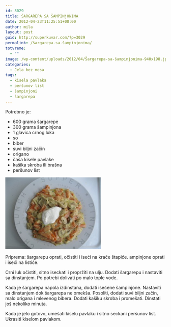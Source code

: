 ```yaml
---
id: 3029
title: ŠARGAREPA SA ŠAMPINjONIMA
date: 2012-04-23T11:25:51+00:00
author: mila
layout: post
guid: http://superkuvar.com/?p=3029
permalink: /šargarepa-sa-šampinjonima/
totvreme:
  - ""
image: /wp-content/uploads/2012/04/Šargarepa-sa-šampinjonima-940x198.jpg
categories:
  - Jela bez mesa
tags:
  - kisela pavlaka
  - peršunov list
  - šampinjoni
  - šargarepa
---
```

Potrebno je:

  * 600 grama šargarepe
  * 300 grama šampinjona
  * 1 glavica crnog luka
  * so
  * biber
  * suvi biljni začin
  * origano
  * čaša kisele pavlake
  * kašika skroba ili brašna
  * peršunov list

<img class="alignnone size-medium wp-image-3030" title="Šargarepa sa šampinjonima" src="/wp-content/uploads/2012/04/%C5%A0argarepa-sa-šampinjonima-300x225.jpg" alt="" width="300" height="225" /> 

Priprema: šargarepu oprati, očistiti i iseći na kraće štapiće.  ampinjone oprati i iseći na listiće.

Crni luk očistiti, sitno iseckati i propržiti na ulju. Dodati šargarepu i nastaviti sa dinstanjem. Po potrebi dolivati po malo tople vode.

Kada je šargarepa napola izdinstana, dodati isečene šampinjone. Nastaviti sa dinstanjem dok šargarepa ne omekša. Posoliti, dodati suvi biljni začin, malo origana i mlevenog bibera. Dodati kašiku skroba i promešati. Dinstati još nekoliko minuta.

Kada je jelo gotovo, umešati kiselu pavlaku i sitno seckani peršunov list. Ukrasiti kiselom pavlakom.